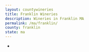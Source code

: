 ```yaml
---
layout: countywineries
title: Franklin Wineries
description: Wineries in Franklin MA
permalink: /ma/franklin/
county: franklin
state: ma
---
```

-
